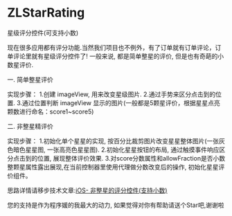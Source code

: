 # ZLStarRating
星级评分控件(可支持小数)

现在很多应用都有评分功能.当然我们项目也不例外，有了订单就有订单评论，订单评论里就有星级评分控件了! 一般来说, 都是简单整星的评价, 但是也有奇葩的小数星评价.

一. 简单整星评价

实现步骤：
1.创建 imageView, 用来改变星级图片.
2.通过手势来区分点击到的位置.
3.通过位置判断 imageView 显示的图片(一般都是5颗星评价，根据星星点亮颗数进行命名：score1~score5)


二. 非整星精评价

实现步骤：
1.初始化单个星星的实现, 按百分比裁剪图片改变星星整体图片(一张灰色暗色星星图, 一张高亮色星星图).
2.初始化星星按钮的布局, 通过触摸事件响应区分点击到的位置, 展现整体评价效果.
3.对score分数属性和allowFraction是否小数整颗星属性露出展现,在当前控制器里使用代理做分数改变后的操作, 初始化星星评价组件。

思路详情请移步技术文章:[iOS- 非整星的评分控件(支持小数)](http://www.jianshu.com/p/136adbb48614)

您的支持是作为程序媛的我最大的动力, 如果觉得对你有帮助请送个Star吧,谢谢啦
